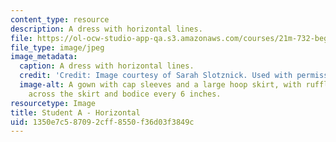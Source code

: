 ```yaml
---
content_type: resource
description: A dress with horizontal lines.
file: https://ol-ocw-studio-app-qa.s3.amazonaws.com/courses/21m-732-beginning-costume-design-and-construction-fall-2008/1350e7c587092cff8550f36d03f3849c_horizontal1.jpg
file_type: image/jpeg
image_metadata:
  caption: A dress with horizontal lines.
  credit: 'Credit: Image courtesy of Sarah Slotznick. Used with permission.'
  image-alt: A gown with cap sleeves and a large hoop skirt, with ruffles running
    across the skirt and bodice every 6 inches.
resourcetype: Image
title: Student A - Horizontal
uid: 1350e7c5-8709-2cff-8550-f36d03f3849c
---
```

